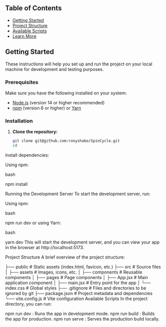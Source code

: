 ## Table of Contents

- [Getting Started](#getting-started)
- [Project Structure](#project-structure)
- [Available Scripts](#available-scripts)
- [Learn More](#learn-more)

## Getting Started

These instructions will help you set up and run the project on your local machine for development and testing purposes.

### Prerequisites

Make sure you have the following installed on your system:

- [Node.js](https://nodejs.org/) (version 14 or higher recommended)
- [npm](https://www.npmjs.com/) (version 6 or higher) or [Yarn](https://yarnpkg.com/)

### Installation

1. **Clone the repository:**

   ```bash
   git clone git@github.com:ronyshabo/SpinCycle.git
   cd 
Install dependencies:

Using npm:

bash

npm install


Running the Development Server
To start the development server, run:

Using npm:

bash

npm run dev
or using Yarn:

bash

yarn dev
This will start the development server, and you can view your app in the browser at http://localhost:5173.

Project Structure
A brief overview of the project structure:


├── public             # Static assets (index.html, favicon, etc.)
├── src                # Source files
│   ├── assets         # Images, icons, etc.
│   ├── components     # Reusable components
│   ├── pages          # Page components
│   ├── App.jsx        # Main application component
│   ├── main.jsx       # Entry point for the app
│   └── index.css      # Global styles
├── .gitignore         # Files and directories to be ignored by git
├── package.json       # Project metadata and dependencies
└── vite.config.js     # Vite configuration
Available Scripts
In the project directory, you can run:

npm run dev : Runs the app in development mode.
npm run build : Builds the app for production.
npm run serve : Serves the production build locally.
